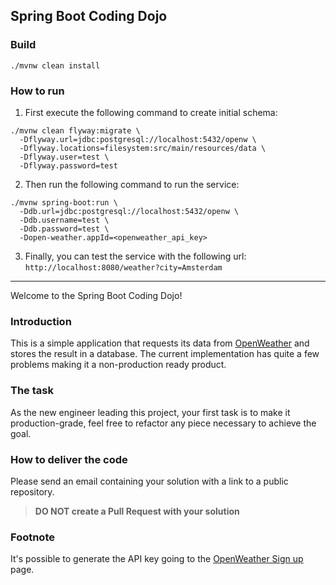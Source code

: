 Spring Boot Coding Dojo
---
### Build

```shell script
./mvnw clean install
```
### How to run

1. First execute the following command to create initial schema:

```shell script
./mvnw clean flyway:migrate \
  -Dflyway.url=jdbc:postgresql://localhost:5432/openw \
  -Dflyway.locations=filesystem:src/main/resources/data \
  -Dflyway.user=test \
  -Dflyway.password=test
```
2. Then run the following command to run the service:
```shell script
./mvnw spring-boot:run \
  -Ddb.url=jdbc:postgresql://localhost:5432/openw \
  -Ddb.username=test \
  -Ddb.password=test \
  -Dopen-weather.appId=<openweather_api_key>
```

3. Finally, you can test the service with the following url:
`http://localhost:8080/weather?city=Amsterdam`

---

Welcome to the Spring Boot Coding Dojo!

### Introduction

This is a simple application that requests its data from [OpenWeather](https://openweathermap.org/) and stores the result in a database. The current implementation has quite a few problems making it a non-production ready product.

### The task

As the new engineer leading this project, your first task is to make it production-grade, feel free to refactor any piece
necessary to achieve the goal.

### How to deliver the code

Please send an email containing your solution with a link to a public repository.

>**DO NOT create a Pull Request with your solution** 

### Footnote
It's possible to generate the API key going to the [OpenWeather Sign up](https://openweathermap.org/appid) page.

